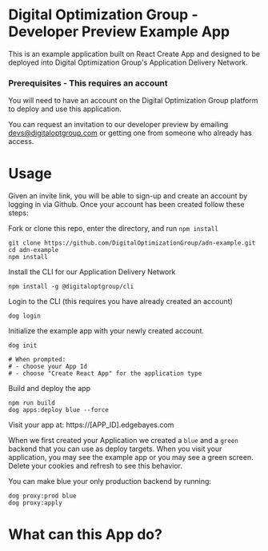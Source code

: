 # Digital Optimization Group - Developer Preview Example App

This is an example application built on React Create App and designed to be deployed into Digital Optimization Group's Application Delivery Network.

### Prerequisites - This requires an account

You will need to have an account on the Digital Optimization Group platform to deploy and use this application.

You can request an invitation to our developer preview by emailing devs@digitaloptgroup.com or getting one from someone who already has access.

# Usage

Given an invite link, you will be able to sign-up and create an account by logging in via Github. Once your account has been created follow these steps:

Fork or clone this repo, enter the directory, and run `npm install`

```
git clone https://github.com/DigitalOptimizationGroup/adn-example.git
cd adn-example
npm install
```

Install the CLI for our Application Delivery Network

```
npm install -g @digitaloptgroup/cli
```

Login to the CLI (this requires you have already created an account)

```
dog login
```

Initialize the example app with your newly created account.

```
dog init

# When prompted:
# - choose your App Id
# - choose "Create React App" for the application type
```

Build and deploy the app

```
npm run build
dog apps:deploy blue --force
```

Visit your app at: https://[APP_ID].edgebayes.com

When we first created your Application we created a `blue` and a `green` backend that you can use as deploy targets. When you visit your application, you may see the example app or you may see a green screen. Delete your cookies and refresh to see this behavior.

You can make blue your only production backend by running:

```
dog proxy:prod blue
dog proxy:apply
```

# What can this App do?
